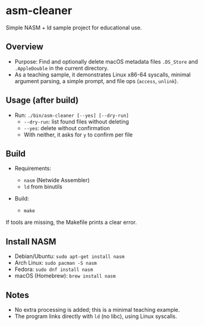 asm-cleaner
===========

Simple NASM + ld sample project for educational use.

Overview
--------
- Purpose: Find and optionally delete macOS metadata files
  `.DS_Store` and `.AppleDouble` in the current directory.
- As a teaching sample, it demonstrates Linux x86-64 syscalls,
  minimal argument parsing, a simple prompt, and file ops
  (`access`, `unlink`).

Usage (after build)
-------------------
- Run: `./bin/asm-cleaner [--yes] [--dry-run]`
  - `--dry-run`: list found files without deleting
  - `--yes`: delete without confirmation
  - With neither, it asks for `y` to confirm per file

Build
-----
- Requirements:
  - `nasm` (Netwide Assembler)
  - `ld` from binutils

- Build:
  - `make`

If tools are missing, the Makefile prints a clear error.

Install NASM
------------
- Debian/Ubuntu: `sudo apt-get install nasm`
- Arch Linux: `sudo pacman -S nasm`
- Fedora: `sudo dnf install nasm`
- macOS (Homebrew): `brew install nasm`

Notes
-----
- No extra processing is added; this is a minimal teaching example.
- The program links directly with `ld` (no libc), using Linux syscalls.
